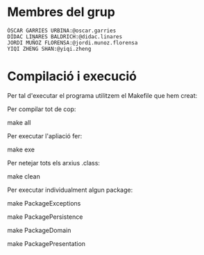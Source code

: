 # Membres del grup
    ÓSCAR GARRIES URBINA:@oscar.garries
    DÍDAC LINARES BALDRICH:@didac.linares
    JORDI MUÑOZ FLORENSA:@jordi.munoz.florensa
    YIQI ZHENG SHAN:@yiqi.zheng

# Compilació i execució
Per tal d'executar el programa utilitzem el Makefile que hem creat:

Per compilar tot de cop:

make all

Per executar l'apliació fer:

make exe

Per netejar tots els arxius .class:

make clean

Per executar individualment algun package:

make PackageExceptions

make PackagePersistence

make PackageDomain

make PackagePresentation